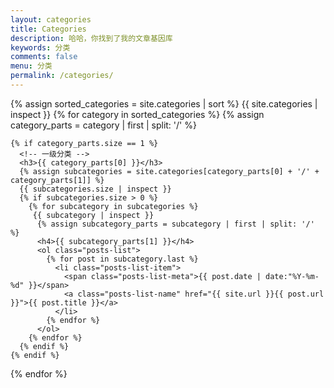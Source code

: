 ```yaml
---
layout: categories
title: Categories
description: 哈哈，你找到了我的文章基因库
keywords: 分类
comments: false
menu: 分类
permalink: /categories/
---
```


<section class="container posts-content">
  {% assign sorted_categories = site.categories | sort %}
  {{ site.categories | inspect }}
  {% for category in sorted_categories %}
    {% assign category_parts = category | first | split: '/' %}

    {% if category_parts.size == 1 %}
      <!-- 一级分类 -->
      <h3>{{ category_parts[0] }}</h3>
      {% assign subcategories = site.categories[category_parts[0] + '/' + category_parts[1]] %}
      {{ subcategories.size | inspect }}
      {% if subcategories.size > 0 %}
        {% for subcategory in subcategories %}
         {{ subcategory | inspect }}
          {% assign subcategory_parts = subcategory | first | split: '/' %}
          <h4>{{ subcategory_parts[1] }}</h4>
          <ol class="posts-list">
            {% for post in subcategory.last %}
              <li class="posts-list-item">
                <span class="posts-list-meta">{{ post.date | date:"%Y-%m-%d" }}</span>
                <a class="posts-list-name" href="{{ site.url }}{{ post.url }}">{{ post.title }}</a>
              </li>
            {% endfor %}
          </ol>
        {% endfor %}
      {% endif %}
    {% endif %}
  {% endfor %}

</section>
<!-- /section.content -->
